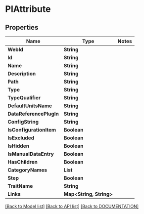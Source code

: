 # PIAttribute

## Properties
Name | Type | Notes
------------ | ------------- | -------------
**WebId** | **String**
**Id** | **String**
**Name** | **String**
**Description** | **String**
**Path** | **String**
**Type** | **String**
**TypeQualifier** | **String**
**DefaultUnitsName** | **String**
**DataReferencePlugIn** | **String**
**ConfigString** | **String**
**IsConfigurationItem** | **Boolean**
**IsExcluded** | **Boolean**
**IsHidden** | **Boolean**
**IsManualDataEntry** | **Boolean**
**HasChildren** | **Boolean**
**CategoryNames** | **List<String>**
**Step** | **Boolean**
**TraitName** | **String**
**Links** | **Map<String, String>**

[[Back to Model list]](../../DOCUMENTATION.md#documentation-for-models) [[Back to API list]](../../DOCUMENTATION.md#documentation-for-api-endpoints) [[Back to DOCUMENTATION]](../../DOCUMENTATION.md)
